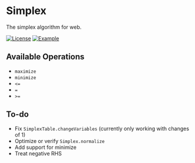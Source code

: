 # Simplex

The simplex algorithm for web.

<p>
    <a href="https://github.com/LeoVen/C-Macro-Collections/blob/master/LICENSE"><img src="https://img.shields.io/badge/License-MIT-blue.svg" alt="License"/></a>
    <a href="https://leoven.github.io/simplex/"><img src="https://img.shields.io/badge/>-Online%20Demo-red.svg" alt="Example"/></a>
</p>

## Available Operations

* `maximize`
* `minimize`
* `<=`
* `=`
* `>=`

## To-do

* Fix `SimplexTable.changeVariables` (currently only working with changes of 1)
* Optimize or verify `Simplex.normalize`
* Add support for minimize
* Treat negative RHS

